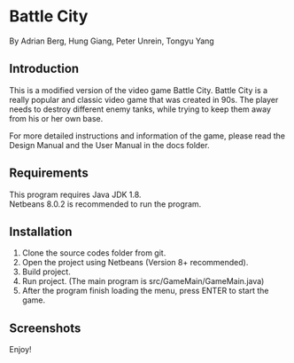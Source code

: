 # Battle City
By Adrian Berg, Hung Giang, Peter Unrein, Tongyu Yang
 
## Introduction
This is a modified version of the video game Battle City. Battle City is a really popular and classic video game that was created in 90s. The player needs to destroy different enemy tanks, while trying to keep them away from his or her own base.   

For more detailed instructions and information of the game, please read the Design Manual and the User Manual in the docs folder.


## Requirements 
This program requires Java JDK 1.8.  
Netbeans 8.0.2 is recommended to run the program.
 
 
## Installation
1. Clone the source codes folder from git.  
2. Open the project using Netbeans (Version 8+ recommended).  
3. Build project.  
4. Run project. (The main program is src/GameMain/GameMain.java)  
5. After the program finish loading the menu, press ENTER to start the game.  

## Screenshots

Enjoy!
